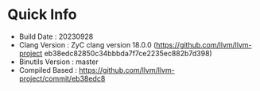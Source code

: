 # Quick Info
* Build Date : 20230928
* Clang Version : ZyC clang version 18.0.0 (https://github.com/llvm/llvm-project eb38edc82850c34bbbda7f7ce2235ec882b7d398)
* Binutils Version : master
* Compiled Based : https://github.com/llvm/llvm-project/commit/eb38edc8

